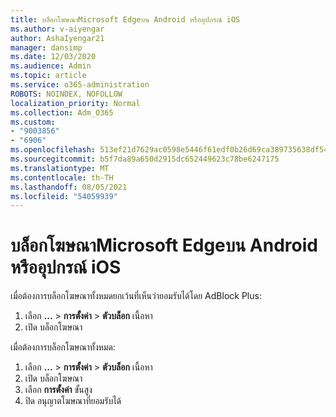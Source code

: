 ```yaml
---
title: บล็อกโฆษณาMicrosoft Edgeบน Android หรืออุปกรณ์ iOS
ms.author: v-aiyengar
author: AshaIyengar21
manager: dansimp
ms.date: 12/03/2020
ms.audience: Admin
ms.topic: article
ms.service: o365-administration
ROBOTS: NOINDEX, NOFOLLOW
localization_priority: Normal
ms.collection: Adm_O365
ms.custom:
- "9003856"
- "6906"
ms.openlocfilehash: 513ef21d7629ac0598e5446f61edf0b26d69ca389735638df54f32dffbe3059b
ms.sourcegitcommit: b5f7da89a650d2915dc652449623c78be6247175
ms.translationtype: MT
ms.contentlocale: th-TH
ms.lasthandoff: 08/05/2021
ms.locfileid: "54059939"
---
```

# <a name="block-ads-in-microsoft-edge-on-an-adroid-or-ios-device"></a>บล็อกโฆษณาMicrosoft Edgeบน Android หรืออุปกรณ์ iOS

เมื่อต้องการบล็อกโฆษณาทั้งหมดยกเว้นที่เห็นว่ายอมรับได้โดย AdBlock Plus:
1. เลือก **...** > **การตั้งค่า**  >  **ตัวบล็อก** เนื้อหา
2. เปิด บล็อกโฆษณา

เมื่อต้องการบล็อกโฆษณาทั้งหมด:
1. เลือก **...** > **การตั้งค่า**  >  **ตัวบล็อก** เนื้อหา
2. เปิด บล็อกโฆษณา
3. เลือก **การตั้งค่า** ขั้นสูง
4. ปิด อนุญาตโฆษณาที่ยอมรับได้
